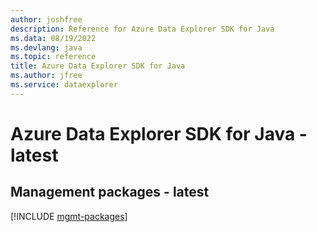 ```yaml
---
author: joshfree
description: Reference for Azure Data Explorer SDK for Java
ms.data: 08/19/2022
ms.devlang: java
ms.topic: reference
title: Azure Data Explorer SDK for Java
ms.author: jfree
ms.service: dataexplorer
---
```

# Azure Data Explorer SDK for Java - latest

## Management packages - latest
[!INCLUDE [mgmt-packages](data-explorer-mgmt-index.md)]